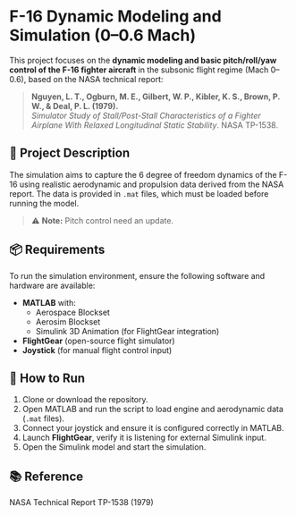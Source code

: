# F-16 Dynamic Modeling and Simulation (0–0.6 Mach)

This project focuses on the **dynamic modeling and basic pitch/roll/yaw control of the F-16 fighter aircraft** in the subsonic flight regime (Mach 0–0.6), based on the NASA technical report:

> **Nguyen, L. T., Ogburn, M. E., Gilbert, W. P., Kibler, K. S., Brown, P. W., & Deal, P. L. (1979).**  
> *Simulator Study of Stall/Post-Stall Characteristics of a Fighter Airplane With Relaxed Longitudinal Static Stability*. NASA TP-1538.

## 🔧 Project Description

The simulation aims to capture the 6 degree of freedom dynamics of the F-16 using realistic aerodynamic and propulsion data derived from the NASA report. The data is provided in `.mat` files, which must be loaded before running the model.

> ⚠️ **Note:** Pitch control need an update.

## 📦 Requirements

To run the simulation environment, ensure the following software and hardware are available:

- **MATLAB** with:
  - Aerospace Blockset
  - Aerosim Blockset   
  - Simulink 3D Animation (for FlightGear integration)
- **FlightGear** (open-source flight simulator)
- **Joystick** (for manual flight control input)

## 🚀 How to Run

1. Clone or download the repository.
2. Open MATLAB and run the script to load engine and aerodynamic data (`.mat` files).
3. Connect your joystick and ensure it is configured correctly in MATLAB.
4. Launch **FlightGear**, verify it is listening for external Simulink input.
5. Open the Simulink model and start the simulation.

## 📚 Reference

NASA Technical Report TP-1538 (1979)
